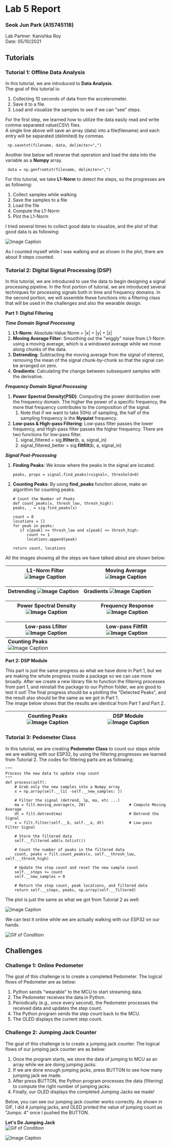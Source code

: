 # Lab 5 Report
### Seok Jun Park (A15745118)
Lab Partner: Kanishka Roy  
Date: 05/10/2021

## Tutorials

### Tutorial 1: Offline Data Analysis

In this tutorial, we are introduced to **Data Analysis**.  
The goal of this tutorial is:  
1. Collecting 10 seconds of data from the accelerometer.
2. Save it to a file.
3. Load and visualize the samples to see if we can "see" steps.

For the first step, we learned how to utilize the data easily read and write comma-separated value(CSV) files.  
A single line above will save an array (data) into a file(filename) and each entry will be separated (delimited) by commas.

     np.savetxt(filename, data, delimiter=",")

Another line below will reverse that operation and load the data into the variable as a **Numpy** array.

     data = np.genfromtxt(filename, delimiter=",")

For this tutorial, we take **L1-Norm** to detect the steps, so the progresses are as following:
1. Collect samples while walking
2. Save the samples to a file
3. Load the file
4. Compute the L1-Norm
5. Plot the L1-Norm

I tried several times to collect good data to visualize, and the plot of that good data is as following:

![Image Caption](data/tutorial_counting_steps.png)

As I counted myself while I was walking and as shown in the plot, there are about 9 steps counted. 

### Tutorial 2: Digital Signal Processing (DSP)

In this tutorial, we are introduced to use the data to begin designing a signal processing pipeline. In the
first portion of tutorial, we are introduced several techniques for processing signals both in time and frequency
domains. In the second portion, we will assemble these functions into a filtering class that will be used in the challenges
and also the wearable design.

**Part 1: Digital Filtering**

***Time Domain Signal Processing***  
1. **L1-Norm**: Absolute-Value Norm = |x| + |y| + |z|
2. **Moving Average Filter**: Smoothing out the "wiggly" noise from L1-Norm using a moving average, which is a windowed
average while we move along chunks of the data.
3. **Detrending**: Subtracting the moving average from the signal of interest, removing the mean of the signal chunk-by-chunk
so that the signal can be arranged on zero. 
4. **Gradients**: Calculating the change between subsequent samples with the derivative. 

***Frequency Domain Signal Processing***
1. **Power Spectral Density(PSD)**: Computing the power distribution over the frequency domain. The higher the power
of a specific frequency, the more that frequency contributes to the composition of the signal. 
   1. Note that if we want to take 50Hz of sampling, the half of the sampling frequency is the **Nyquist** frequency.
2. **Low-pass & High-pass Filtering**: Low-pass filter passes the lower frequency, and High-pass filter passes the higher frequency.
   There are two functions for low-pass filter.
   1. signal_filtered = sig.**lfilter**(b, a, signal_in)
   2. signal_filtered_better = sig.**filtfilt**(b, a, signal_in)

***Signal Post-Processing***
1. **Finding Peaks**: We know where the peaks in the signal are located.
   
       peaks, props = signal.find_peaks(<signal>, threshold=0)

2. **Counting Peaks**: By using **find_peaks** function above, make an algorithm for counting peaks.

       # Count the Number of Peaks
       def count_peaks(x, thresh_low, thresh_high):
       peaks, _ = sig.find_peaks(x)

       count = 0
       locations = []
       for peak in peaks:
          if x[peak] >= thresh_low and x[peak] <= thresh_high:
             count += 1
             locations.append(peak)

       return count, locations

All the images showing all the steps we have talked about are shown below:

| L1-Norm Filter ![Image Caption](data/tutorial2/l1_norm.png) | Moving Average![Image Caption](data/tutorial2/l1_and_moving_average.png) | 
|----|----|

| Detrending ![Image Caption](data/tutorial2/detrended.png) | Gradients ![Image Caption](data/tutorial2/gradients.png) | 
|----|----|

| Power Spectral Density ![Image Caption](data/tutorial2/psd.png) | Frequency Response![Image Caption](data/tutorial2/freq_response_freqz.png) | 
|----|----|

| Low-pass Lfilter ![Image Caption](data/tutorial2/lfilter.png) | Low-pass Filtfilt![Image Caption](data/tutorial2/filtfilt.png) | 
|----|----|
| **Counting Peaks** ![Image Caption](data/tutorial2/counting_peaks.png) | |


**Part 2: DSP Module**  

This part is just the same progress as what we have done in Part 1, but we are making the whole progress inside a package
so we can use more broadly. After we create a new library file to function the filtering processes from part 1, and reinstall
the package to our Python folder, we are good to test it out! The final progress should be a plotting the "Detected Peaks", and 
the result also should be the same as we got in Part 1.  
The image below shows that the results are identical from Part 1 and Part 2.

| Counting Peaks![Image Caption](data/tutorial2/counting_peaks.png) | DSP Module ![Image Caption](data/tutorial2/dsp_module.png) | 
|----|----|

### Tutorial 3: Pedometer Class

In this tutorial, we are creating **Pedometer Class** to count our steps while we are walking with our ESP32, by using 
the filtering progresses we learned from Tutorial 2. The codes for filtering parts are as following:

    """
    Process the new data to update step count
    """
    def process(self):
        # Grab only the new samples into a Numpy array
        x = np.array(self.__l1[ -self.__new_samples: ])
        
        # Filter the signal (detrend, lp, ma, etc ...)
        ma = filt.moving_average(x, 20)                   # Compute Moving Average
        dt = filt.detrend(ma)                             # Detrend the Signal
        x = filt.filter(self.__b, self.__a, dt)           # Low-pass Filter Signal

        # Store the filtered data
        self.__filtered.add(x.tolist())

        # Count the number of peaks in the filtered data
        count, peaks = filt.count_peaks(x, self.__thresh_low, self.__thresh_high)
        
        # Update the step count and reset the new sample count
        self.__steps += count
        self.__new_samples = 0

        # Return the step count, peak locations, and filtered data
        return self.__steps, peaks, np.array(self.__filtered)

The plot is just the same as what we got from Tutorial 2 as well:

![Image Caption](data/tut3_offline.png)

We can test it online while we are actually walking with our ESP32 on our hands. 

![Gif of Condition](data/tut3_online.gif)

## Challenges

### Challenge 1: Online Pedometer

The goal of this challenge is to create a completed Pedometer. The logical flows of Pedometer are as below:

1. Python sends "wearable" to the MCU to start streaming data.
2. The Pedometer receives the data in Python.
3. Periodically (e.g., once every second), the Pedometer processes the received data and updates the step count.
4. The Python program sends the step count back to the MCU.
5. The OLED displays the current step count. 

### Challenge 2: Jumping Jack Counter

The goal of this challenge is to create a jumping jack counter. The logical flows of our jumping jack counter are as below:

1. Once the program starts, we store the data of jumping to MCU as an array while we are doing jumping jacks.
2. If we are done enough jumping jacks, press BUTTON to see how many jumping jack we made. 
3. After press BUTTON, the Python program processes the data (filtering) to compute the right number of jumping jacks. 
4. Finally, our OLED displays the completed Jumping Jacks we made! 

Below, you can see our jumping jack counter works correctly. As shown in GIF, I did 4 jumping jacks, and OLED printed the 
value of jumping count as "Jumps: 4" once I pushed the BUTTON. 

**Let's Do Jumping Jack**  
![Gif of Condition](data/challenge2JumpingCount.gif) 

![Image Caption](data/challenge2OLED.png)